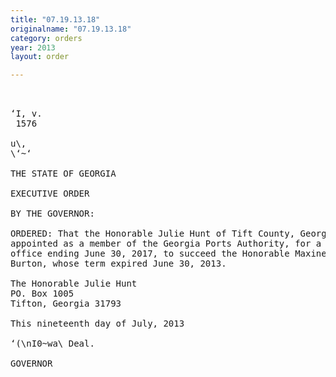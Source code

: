 ```yaml
---
title: "07.19.13.18"
originalname: "07.19.13.18"
category: orders
year: 2013
layout: order

---
```

<pre>
  

‘I, v.
 1576

u\,
\‘~‘

THE STATE OF GEORGIA

EXECUTIVE ORDER

BY THE GOVERNOR:

ORDERED: That the Honorable Julie Hunt of Tift County, Georgia, is
appointed as a member of the Georgia Ports Authority, for a term of
office ending June 30, 2017, to succeed the Honorable Maxine
Burton, whose term expired June 30, 2013.

The Honorable Julie Hunt
PO. Box 1005
Tifton, Georgia 31793

This nineteenth day of July, 2013

‘(\nI0~wa\ Deal.

GOVERNOR

</pre>
